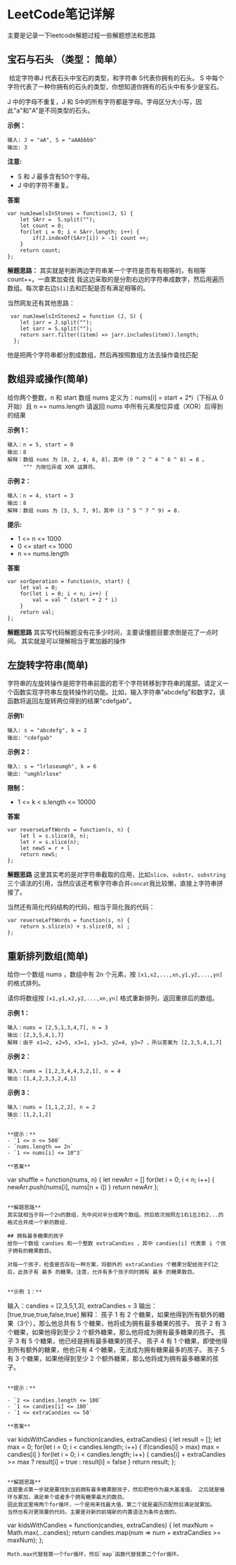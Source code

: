 # LeetCode笔记详解

主要是记录一下leetcode解题过程一些解题想法和思路

## 宝石与石头 （类型： 简单）
 给定字符串J 代表石头中宝石的类型，和字符串 S代表你拥有的石头。 S 中每个字符代表了一种你拥有的石头的类型，你想知道你拥有的石头中有多少是宝石。

J 中的字母不重复，J 和 S中的所有字符都是字母。字母区分大小写，因此"a"和"A"是不同类型的石头。

**示例：**
```
输入: J = "aA", S = "aAAbbbb"
输出: 3
```

**注意:**
- S 和 J 最多含有50个字母。
- J 中的字符不重复。
  
**答案**
```
var numJewelsInStones = function(J, S) {
    let SArr =  S.split("");
    let count = 0;
    for(let i = 0; i < SArr.length; i++) {
        if(J.indexOf(SArr[i]) > -1) count ++;
    }
    return count;
};
```

**解题思路：**
其实就是判断两边字符串某一个字符是否有有相等的，有相等count++。一直累加查找
我这边采取的是分割右边的字符串成数字，然后用遍历数组。每次拿右边`S[i]`去和匹配是否有满足相等的。

当然网友还有其他思路：
```
 var numJewelsInStones2 = function (J, S) {
    let jarr = J.split("");
    let sarr = S.split("");
    return sarr.filter((item) => jarr.includes(item)).length;
  };   
```
他是把两个字符串都分割成数组，然后再按照数组方法去操作查找匹配

## 数组异或操作(简单)
给你两个整数，n 和 start 
数组 nums 定义为：nums[i] = start + 2*i（下标从 0 开始）且 n == nums.length 
请返回 nums 中所有元素按位异或（XOR）后得到的结果

**示例 1：**
```
输入：n = 5, start = 0
输出：8
解释：数组 nums 为 [0, 2, 4, 6, 8]，其中 (0 ^ 2 ^ 4 ^ 6 ^ 8) = 8 。
     "^" 为按位异或 XOR 运算符。
```

**示例 2：**
```
输入：n = 4, start = 3
输出：8
解释：数组 nums 为 [3, 5, 7, 9]，其中 (3 ^ 5 ^ 7 ^ 9) = 8.
```

**提示:**
- 1 <= n <= 1000
- 0 <= start <= 1000
- n == nums.length

**答案**
```
var xorOperation = function(n, start) {
    let val = 0;
    for(let i = 0; i < n; i++) {
        val = val ^ (start + 2 * i)
    }
    return val;
};
```
**解题思路**
其实写代码解题没有花多少时间，主要读懂题目要求倒是花了一点时间。
其实就是可以理解相当于累加器的操作

## 左旋转字符串(简单)
字符串的左旋转操作是把字符串前面的若干个字符转移到字符串的尾部。请定义一个函数实现字符串左旋转操作的功能。比如，输入字符串"abcdefg"和数字2，该函数将返回左旋转两位得到的结果"cdefgab"。

**示例1:**
```
输入: s = "abcdefg", k = 2
输出: "cdefgab"
```

**示例 2：**
```
输入: s = "lrloseumgh", k = 6
输出: "umghlrlose"
```

**限制：**
- 1 <= k < s.length <= 10000

**答案**
```
var reverseLeftWords = function(s, n) {
    let l = s.slice(0, n);
    let r = s.slice(n);
    let newS = r + l
    return newS;
};
```
**解题思路**
这里其实考的是对字符串截取的应用，比如`slice`、`substr`、`substring`三个语法的引用，当然应该还考察字符串合并`concat`我比较懒，直接上字符串拼接了。

当然还有简化代码结构的代码，相当于简化我的代码：
```
var reverseLeftWords = function(s, n) {
    return s.slice(n) + s.slice(0, n) ;
};
```

## 重新排列数组(简单)
给你一个数组 nums ，数组中有 2n 个元素，按 `[x1,x2,...,xn,y1,y2,...,yn]` 的格式排列。

请你将数组按 `[x1,y1,x2,y2,...,xn,yn]` 格式重新排列，返回重排后的数组。

**示例 1：**
```
输入：nums = [2,5,1,3,4,7], n = 3
输出：[2,3,5,4,1,7] 
解释：由于 x1=2, x2=5, x3=1, y1=3, y2=4, y3=7 ，所以答案为 [2,3,5,4,1,7]
```
**示例 2：**
```
输入：nums = [1,2,3,4,4,3,2,1], n = 4
输出：[1,4,2,3,3,2,4,1]
```
**示例 3：**
```
输入：nums = [1,1,2,2], n = 2
输出：[1,2,1,2]
``` 

**提示：**
- `1 <= n <= 500`
- `nums.length == 2n`
- `1 <= nums[i] <= 10^3`

**答案**
```
var shuffle = function(nums, n) {
    let newArr = []
    for(let i = 0; i < n; i++) {
        newArr.push(nums[i], nums[n + i])
    }
    return newArr
};
```

**解题思路**
其实就相当于将一个2n的数组，先中间对半分成两个数组。然后依次按照左1右1左2右2...的格式合并成一个新的数组. 

## 拥有最多糖果的孩子
给你一个数组 candies 和一个整数 extraCandies ，其中 candies[i] 代表第 i 个孩子拥有的糖果数目。

对每一个孩子，检查是否存在一种方案，将额外的 extraCandies 个糖果分配给孩子们之后，此孩子有 最多 的糖果。注意，允许有多个孩子同时拥有 最多 的糖果数目。


**示例 1：**
```
输入：candies = [2,3,5,1,3], extraCandies = 3
输出：[true,true,true,false,true] 
解释：
孩子 1 有 2 个糖果，如果他得到所有额外的糖果（3个），那么他总共有 5 个糖果，他将成为拥有最多糖果的孩子。
孩子 2 有 3 个糖果，如果他得到至少 2 个额外糖果，那么他将成为拥有最多糖果的孩子。
孩子 3 有 5 个糖果，他已经是拥有最多糖果的孩子。
孩子 4 有 1 个糖果，即使他得到所有额外的糖果，他也只有 4 个糖果，无法成为拥有糖果最多的孩子。
孩子 5 有 3 个糖果，如果他得到至少 2 个额外糖果，那么他将成为拥有最多糖果的孩子。
```

**提示：**

- `2 <= candies.length <= 100`
- `1 <= candies[i] <= 100`
- `1 <= extraCandies <= 50`

**答案**
```
var kidsWithCandies = function(candies, extraCandies) {
    let result = [];
    let max = 0;
    for(let i = 0; i < candies.length; i++) {
        if(candies[i] > max) max = candies[i]
    }
    for(let i = 0; i < candies.length; i++) {
        candies[i] + extraCandies >= max ? result[i] = true : result[i] = false
    }
    return result;
};
```

**解题思路**
这题重点第一步就是要找到当前拥有最多糖果额孩子，然后把他作为最大基准值。 之后就是循环与累加，满足单个或者多个拥有糖果最大的数目。
因此我这里用两个for循环，一个是用来找最大值，第二个就是遍历匹配然后满足就累加。
当然也有对更简要的代码，主要是对新的前端新的内置语法为条件去做的。
```
var kidsWithCandies = function(candies, extraCandies) {
    let maxNum = Math.max(...candies);
    return candies.map(num => num + extraCandies >= maxNum);
};
```
Math.max代替我第一个for循环，然后`map`函数代替我第二个for循环。